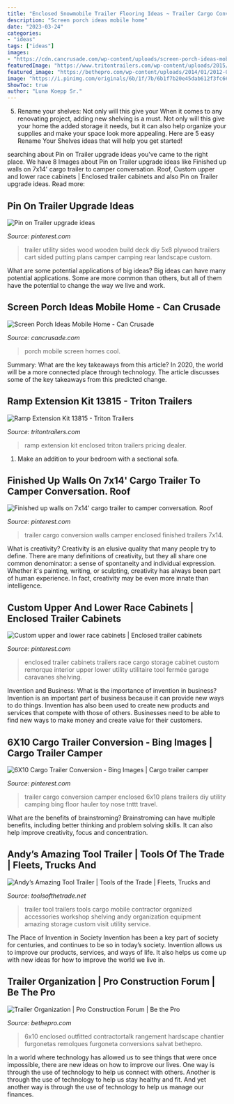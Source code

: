 ```yaml
---
title: "Enclosed Snowmobile Trailer Flooring Ideas ~ Trailer Cargo Conversion Walls Camper Enclosed Finished Trailers 7x14"
description: "Screen porch ideas mobile home"
date: "2023-03-24"
categories:
- "ideas"
tags: ["ideas"]
images:
- "https://cdn.cancrusade.com/wp-content/uploads/screen-porch-ideas-mobile-home_566013.jpg"
featuredImage: "https://www.tritontrailers.com/wp-content/uploads/2015/06/RAMP-EXTENTION-ENCLOSED.jpg"
featured_image: "https://bethepro.com/wp-content/uploads/2014/01/2012-01-17163935.jpg"
image: "https://i.pinimg.com/originals/6b/1f/7b/6b1f7b20e45dab612f3fc667fb531417.jpg"
ShowToc: true
author: "Luna Koepp Sr."
---
```



5. Rename your shelves: Not only will this give your
When it comes to any renovating project, adding new shelving is a must. Not only will this give your home the added storage it needs, but it can also help organize your supplies and make your space look more appealing. Here are 5 easy Rename Your Shelves ideas that will help you get started!

	

		
searching about Pin on Trailer upgrade ideas you've came to the right place. We have 8 Images about Pin on Trailer upgrade ideas like Finished up walls on 7x14&#039; cargo trailer to camper conversation. Roof, Custom upper and lower race cabinets | Enclosed trailer cabinets and also Pin on Trailer upgrade ideas. Read more:
		
    
## Pin On Trailer Upgrade Ideas

<img loading=lazy src="https://i.pinimg.com/736x/09/2e/e2/092ee28d808895c53e06ea666ed20148--small-trailer-utility-cart.jpg" onerror="this.onerror=null;this.src='https://tse1.mm.bing.net/th?id=OIP.0RvZ3haf0QfDfpNyt6luMAHaFj&amp;pid=15.1';" alt="Pin on Trailer upgrade ideas">

_Source: pinterest.com_

>trailer utility sides wood wooden build deck diy 5x8 plywood trailers cart sided putting plans camper camping rear landscape custom. 

	

What are some potential applications of big ideas?
Big ideas can have many potential applications. Some are more common than others, but all of them have the potential to change the way we live and work.

    
## Screen Porch Ideas Mobile Home - Can Crusade

<img loading=lazy src="https://cdn.cancrusade.com/wp-content/uploads/screen-porch-ideas-mobile-home_566013.jpg" onerror="this.onerror=null;this.src='https://tse4.mm.bing.net/th?id=OIP.19Ve942ZRJ9XenWjXzrV3AHaEK&amp;pid=15.1';" alt="Screen Porch Ideas Mobile Home - Can Crusade">

_Source: cancrusade.com_

>porch mobile screen homes cool. 

	

Summary: What are the key takeaways from this article?
In 2020, the world will be a more connected place through technology. The article discusses some of the key takeaways from this predicted change.

    
## Ramp Extension Kit 13815 - Triton Trailers

<img loading=lazy src="https://www.tritontrailers.com/wp-content/uploads/2015/06/RAMP-EXTENTION-ENCLOSED.jpg" onerror="this.onerror=null;this.src='https://tse2.mm.bing.net/th?id=OIP.IGd9hwECOjVeVbCi2XjuhQHaDe&amp;pid=15.1';" alt="Ramp Extension Kit 13815 - Triton Trailers">

_Source: tritontrailers.com_

>ramp extension kit enclosed triton trailers pricing dealer. 

	

1. Make an addition to your bedroom with a sectional sofa.

    
## Finished Up Walls On 7x14&#039; Cargo Trailer To Camper Conversation. Roof

<img loading=lazy src="https://i.pinimg.com/originals/92/1e/79/921e79d7a19a302afd5d937217a378f2.jpg" onerror="this.onerror=null;this.src='https://tse4.mm.bing.net/th?id=OIP.pYxkteJin5_zfz1PANNsmgHaLH&amp;pid=15.1';" alt="Finished up walls on 7x14&#039; cargo trailer to camper conversation. Roof">

_Source: pinterest.com_

>trailer cargo conversion walls camper enclosed finished trailers 7x14. 

	

What is creativity?
Creativity is an elusive quality that many people try to define. There are many definitions of creativity, but they all share one common denominator: a sense of spontaneity and individual expression. Whether it's painting, writing, or sculpting, creativity has always been part of human experience. In fact, creativity may be even more innate than intelligence.

    
## Custom Upper And Lower Race Cabinets | Enclosed Trailer Cabinets

<img loading=lazy src="https://i.pinimg.com/originals/6b/1f/7b/6b1f7b20e45dab612f3fc667fb531417.jpg" onerror="this.onerror=null;this.src='https://tse2.mm.bing.net/th?id=OIP.bb0tIhlDgwnpeWhKjHogmQHaFj&amp;pid=15.1';" alt="Custom upper and lower race cabinets | Enclosed trailer cabinets">

_Source: pinterest.com_

>enclosed trailer cabinets trailers race cargo storage cabinet custom remorque interior upper lower utility utilitaire tool fermée garage caravanes shelving. 

	

Invention and Business: What is the importance of invention in business?
Invention is an important part of business because it can provide new ways to do things. Invention has also been used to create new products and services that compete with those of others. Businesses need to be able to find new ways to make money and create value for their customers.

    
## 6X10 Cargo Trailer Conversion - Bing Images | Cargo Trailer Camper

<img loading=lazy src="https://i.pinimg.com/originals/a7/c8/56/a7c85608da72bb0ef678f0616fe9cb02.jpg" onerror="this.onerror=null;this.src='https://tse1.mm.bing.net/th?id=OIP.R6re5EYYDhS1-c9GZXKUngHaFj&amp;pid=15.1';" alt="6X10 Cargo Trailer Conversion - Bing Images | Cargo trailer camper">

_Source: pinterest.com_

>trailer cargo conversion camper enclosed 6x10 plans trailers diy utility camping bing floor hauler toy nose tnttt travel. 

	

What are the benefits of brainstroming?
Brainstroming can have multiple benefits, including better thinking and problem solving skills. It can also help improve creativity, focus and concentration.

    
## Andy’s Amazing Tool Trailer | Tools Of The Trade | Fleets, Trucks And

<img loading=lazy src="https://cdnassets.hw.net/38/7d/d0e7b99545d3ab2ead36e22cac6a/1142757576-frane-andy-27s-tool-trailer-hero-tcm80-2198307.jpg" onerror="this.onerror=null;this.src='https://tse2.mm.bing.net/th?id=OIP.ZMCT9GWzPAsdh8a9G53cRAHaFO&amp;pid=15.1';" alt="Andy’s Amazing Tool Trailer | Tools of the Trade | Fleets, Trucks and">

_Source: toolsofthetrade.net_

>trailer tool trailers tools cargo mobile contractor organized accessories workshop shelving andy organization equipment amazing storage custom visit utility service. 

	

The Place of Invention in Society
Invention has been a key part of society for centuries, and continues to be so in today’s society. Invention allows us to improve our products, services, and ways of life. It also helps us come up with new ideas for how to improve the world we live in.

    
## Trailer Organization | Pro Construction Forum | Be The Pro

<img loading=lazy src="https://bethepro.com/wp-content/uploads/2014/01/2012-01-17163935.jpg" onerror="this.onerror=null;this.src='https://tse3.mm.bing.net/th?id=OIP.Wf4hQjFXvqbtVYvzSBT0PQHaMT&amp;pid=15.1';" alt="Trailer Organization | Pro Construction Forum | Be the Pro">

_Source: bethepro.com_

>6x10 enclosed outfitted contractortalk rangement hardscape chantier furgonetas remolques furgoneta conversions salvat bethepro. 

	

In a world where technology has allowed us to see things that were once impossible, there are new ideas on how to improve our lives. One way is through the use of technology to help us connect with others. Another is through the use of technology to help us stay healthy and fit. And yet another way is through the use of technology to help us manage our finances.

